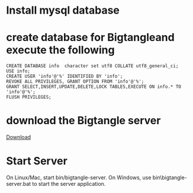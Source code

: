 
# Install mysql database

# create database for Bigtangleand execute the following 
``` 
CREATE DATABASE info  character set utf8 COLLATE utf8_general_ci;
USE info;
CREATE USER 'info'@'%' IDENTIFIED BY 'info';
REVOKE ALL PRIVILEGES, GRANT OPTION FROM 'info'@'%';
GRANT SELECT,INSERT,UPDATE,DELETE,LOCK TABLES,EXECUTE ON info.* TO 'info'@'%';
FLUSH PRIVILEGES;

```

# download the Bigtangle server
 [Download](https://github.com/bigtangle/zipfile/blob/master/bigtangle-server.zip)
 
# Start Server
On Linux/Mac, start bin/bigtangle-server. 
On Windows,	use bin\bigtangle-server.bat to start the server application.